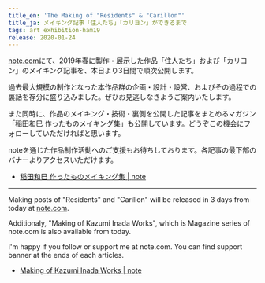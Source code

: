 ```yaml
---
title_en: 'The Making of "Residents" & "Carillon"'
title_ja: メイキング記事「住人たち」「カリヨン」ができるまで
tags: art exhibition-ham19
release: 2020-01-24
---
```


[note.com](https://note.com/nandenjin)にて、2019年春に製作・展示した作品「住人たち」および「カリヨン」のメイキング記事を、本日より3日間で順次公開します。

過去最大規模の制作となった本作品群の企画・設計・設営、およびその過程での裏話を存分に盛り込みました。ぜひお見逃しなきようご案内いたします。

また同時に、作品のメイキング・技術・裏側を公開した記事をまとめるマガジン「稲田和巳 作ったものメイキング集」も公開しています。どうぞこの機会にフォローしていただければと思います。

noteを通じた作品制作活動へのご支援もお待ちしております。各記事の最下部のバナーよりアクセスいただけます。

- [稲田和巳 作ったものメイキング集 | note](https://note.com/nandenjin/m/md3eb9b1bcd32)

---

Making posts of "Residents" and "Carillon" will be released in 3 days from today at [note.com](https://note.com/nandenjin).

Additionaly, "Making of Kazumi Inada Works", which is Magazine series of note.com is also available from today.

I'm happy if you follow or support me at note.com. You can find support banner at the ends of each articles.

- [Making of Kazumi Inada Works | note](https://note.com/nandenjin/m/md3eb9b1bcd32)
